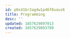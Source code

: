 ```yaml
---
id: p0s41br2ag4w1p46f8uauz6
title: Programming
desc: ''
updated: 1657629897013
created: 1657629893789
---
```


